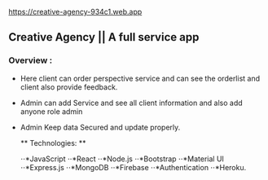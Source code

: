 https://creative-agency-934c1.web.app

## Creative Agency ||  A full service app

### Overview : 
-  Here client can order perspective service and can see the orderlist and client also provide feedback.
-  Admin can add Service and see all client information and also add anyone role admin 
-  Admin Keep data Secured and update properly.

    ** Technologies: **

    ⋅⋅*JavaScript
     ⋅⋅*React
     ⋅⋅*Node.js
     ⋅⋅*Bootstrap
     ⋅⋅*Material UI
     ⋅⋅*Express.js 
     ⋅⋅*MongoDB 
     ⋅⋅*Firebase
    ⋅⋅*Authentication
    ⋅⋅*Heroku.